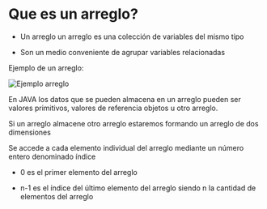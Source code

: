 # Que es un arreglo?

- Un arreglo un arreglo es una colección de variables del mismo tipo

- Son un medio conveniente de agrupar variables relacionadas

Ejemplo de un arreglo:

![Ejemplo arreglo](https://user-images.githubusercontent.com/41756950/126242633-057abc0e-e7d7-4ed0-8bef-990643cdddbc.png)

En JAVA los datos que se pueden almacena en un arreglo pueden ser valores primitivos, valores de referencia objetos u otro arreglo.

Si un arreglo almacene otro arreglo estaremos formando un arreglo de dos dimensiones

Se accede a cada elemento individual del arreglo mediante un número entero denominado índice

- 0 es el primer elemento del arreglo

- n-1 es el índice del último elemento del arreglo siendo n la cantidad de elementos del arreglo

